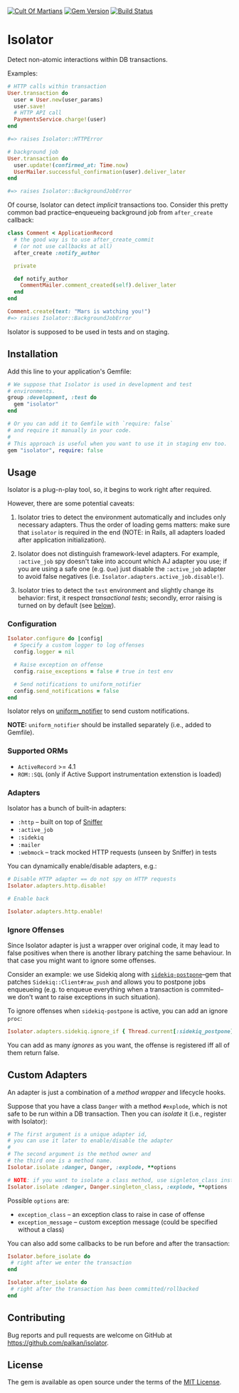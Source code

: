 [![Cult Of Martians](http://cultofmartians.com/assets/cult-of-martians-badge.svg)](http://cultofmartians.com/tasks/isolator.html)
[![Gem Version](https://badge.fury.io/rb/isolator.svg)](https://badge.fury.io/rb/isolator)
[![Build Status](https://travis-ci.org/palkan/isolator.svg?branch=master)](https://travis-ci.org/palkan/isolator)

# Isolator

Detect non-atomic interactions within DB transactions.

Examples:

```ruby
# HTTP calls within transaction
User.transaction do
  user = User.new(user_params)
  user.save!
  # HTTP API call
  PaymentsService.charge!(user)
end

#=> raises Isolator::HTTPError

# background job
User.transaction do
  user.update!(confirmed_at: Time.now)
  UserMailer.successful_confirmation(user).deliver_later
end

#=> raises Isolator::BackgroundJobError
```

Of course, Isolator can detect _implicit_ transactions too. Consider this pretty common bad practice–enqueueing background job from `after_create` callback:

```ruby
class Comment < ApplicationRecord
  # the good way is to use after_create_commit
  # (or not use callbacks at all)
  after_create :notify_author

  private

  def notify_author
    CommentMailer.comment_created(self).deliver_later
  end
end

Comment.create(text: "Mars is watching you!")
#=> raises Isolator::BackgroundJobError
```

Isolator is supposed to be used in tests and on staging.

## Installation

Add this line to your application's Gemfile:

```ruby
# We suppose that Isolator is used in development and test
# environments.
group :development, :test do
  gem "isolator"
end

# Or you can add it to Gemfile with `require: false`
# and require it manually in your code.
#
# This approach is useful when you want to use it in staging env too.
gem "isolator", require: false
```

## Usage

Isolator is a plug-n-play tool, so, it begins to work right after required.

However, there are some potential caveats:

1) Isolator tries to detect the environment automatically and includes only necessary adapters. Thus the order of loading gems matters: make sure that `isolator` is required in the end (NOTE: in Rails, all adapters loaded after application initialization).

2) Isolator does not distinguish framework-level adapters. For example, `:active_job` spy doesn't take into account which AJ adapter you use; if you are using a safe one (e.g. `Que`) just disable the `:active_job` adapter to avoid false negatives (i.e. `Isolator.adapters.active_job.disable!`).

3) Isolator tries to detect the `test` environment and slightly change its behavior: first, it respect _transactional tests_; secondly, error raising is turned on by default (see [below](#configuration)).

### Configuration

```ruby
Isolator.configure do |config|
  # Specify a custom logger to log offenses
  config.logger = nil

  # Raise exception on offense
  config.raise_exceptions = false # true in test env

  # Send notifications to uniform_notifier
  config.send_notifications = false
end
```

Isolator relys on [uniform_notifier][] to send custom notifications.

**NOTE:** `uniform_notifier` should be installed separately (i.e., added to Gemfile).

### Supported ORMs

- `ActiveRecord` >= 4.1
- `ROM::SQL` (only if Active Support instrumentation extenstion is loaded)

### Adapters

Isolator has a bunch of built-in adapters:
- `:http` – built on top of [Sniffer][]
- `:active_job`
- `:sidekiq`
- `:mailer`
- `:webmock` – track mocked HTTP requests (unseen by Sniffer) in tests

You can dynamically enable/disable adapters, e.g.:

```ruby
# Disable HTTP adapter == do not spy on HTTP requests
Isolator.adapters.http.disable!

# Enable back

Isolator.adapters.http.enable!
```

### Ignore Offenses

Since Isolator adapter is just a wrapper over original code, it may lead to false positives when there is another library patching the same behaviour. In that case you might want to ignore some offenses.

Consider an example: we use Sidekiq along with [`sidekiq-postpone`](https://github.com/marshall-lee/sidekiq-postpone)–gem that patches `Sidekiq::Client#raw_push` and allows you to postpone jobs enqueueing (e.g. to enqueue everything when a transaction is commited–we don't want to raise exceptions in such situation).

To ignore offenses when `sidekiq-postpone` is active, you can add an ignore `proc`:

```ruby
Isolator.adapters.sidekiq.ignore_if { Thread.current[:sidekiq_postpone] }
```

You can add as many _ignores_ as you want, the offense is registered iff all of them return false.

## Custom Adapters

An adapter is just a combination of a _method wrapper_ and lifecycle hooks.

Suppose that you have a class `Danger` with a method `#explode`, which is not safe to be run within a DB transaction. Then you can _isolate_ it (i.e., register with Isolator):

```ruby
# The first argument is a unique adapter id,
# you can use it later to enable/disable the adapter
#
# The second argument is the method owner and
# the third one is a method name.
Isolotar.isolate :danger, Danger, :explode, **options

# NOTE: if you want to isolate a class method, use signleton_class instead
Isolator.isolate :danger, Danger.singleton_class, :explode, **options
```

Possible `options` are:
- `exception_class` – an exception class to raise in case of offense
- `exception_message` – custom exception message (could be specified without a class)

You can also add some callbacks to be run before and after the transaction:

```ruby
Isolator.before_isolate do
 # right after we enter the transaction
end

Isolator.after_isolate do
 # right after the transaction has been committed/rollbacked
end
```

## Contributing

Bug reports and pull requests are welcome on GitHub at https://github.com/palkan/isolator.

## License

The gem is available as open source under the terms of the [MIT License](http://opensource.org/licenses/MIT).

[Sniffer]: https://github.com/aderyabin/sniffer
[uniform_notifier]: https://github.com/flyerhzm/uniform_notifier
